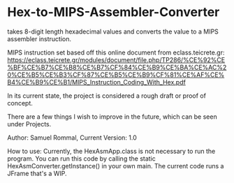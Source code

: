 # Hex-to-MIPS-Assembler-Converter
takes 8-digit length hexadecimal values and converts the value to a MIPS assembler instruction.

MIPS instruction set based off this online document from eclass.teicrete.gr:
https://eclass.teicrete.gr/modules/document/file.php/TP286/%CE%92%CE%BF%CE%B7%CE%B8%CE%B7%CF%84%CE%B9%CE%BA%CE%AC%20%CE%B5%CE%B3%CF%87%CE%B5%CE%B9%CF%81%CE%AF%CE%B4%CE%B9%CE%B1/MIPS_Instruction_Coding_With_Hex.pdf

In its current state, the project is considered a rough draft or proof of concept. 

There are a few things I wish to improve in the future, which can be seen under Projects.

Author: Samuel Rommal,
Current Version: 1.0

How to use:
Currently, the HexAsmApp.class is not necessary to run the program. You can run this code by calling the static HexAsmConverter.getInstance() in your own main. 
The current code runs a JFrame that's a WIP.
